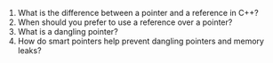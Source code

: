 1. What is the difference between a pointer and a reference in C++?
2. When should you prefer to use a reference over a pointer?
3. What is a dangling pointer?
4. How do smart pointers help prevent dangling pointers and memory leaks?